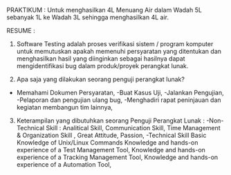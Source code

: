 PRAKTIKUM :
Untuk menghasilkan 4L Menuang Air dalam Wadah 5L sebanyak 1L ke Wadah 3L sehingga menghasilkan 4L air. 

RESUME :
1. Software Testing adalah proses verifikasi sistem / program komputer untuk memutuskan apakah memenuhi persyaratan yang ditentukan dan menghasilkan hasil yang diinginkan sebagai hasilnya dapat mengidentifikasi bug dalam produk/proyek perangkat lunak.

2. Apa saja yang dilakukan seorang penguji perangkat lunak?
- Memahami Dokumen Persyaratan,
-Buat Kasus Uji,
-Jalankan Pengujian,
-Pelaporan dan pengujian ulang bug,
-Menghadiri rapat peninjauan dan kegiatan membangun tim lainnya,

3. Keterampilan yang dibutuhkan seorang Penguji Perangkat Lunak :
-Non-Technical Skill :
Analitical Skill,
Communication Skill,
Time Management & Organization Skill ,
Great Attitude,
Passion,
-Technical Skill
 Basic Knowledge of Unix/Linux Commands
Knowledge and hands-on experience of a Test Management Tool,
Knowledge and hands-on experience of a Tracking Management Tool,
Knowledge and hands-on experience of a Automation Tool,


